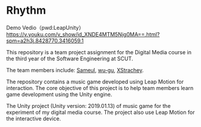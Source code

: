 # Rhythm

Demo Vedio（pwd:LeapUnity） https://v.youku.com/v_show/id_XNDE4MTM5Njg0MA==.html?spm=a2h3j.8428770.3416059.1

This repository is a team project assignment for the Digital Media course in the third year of the Software Engineering at SCUT. 

The team members include: [Sameul](https://github.com/Raymondhsm), [wu-gu](https://github.com/wu-gu), [XStrachey](https://github.com/XStrachey). 

The repository contains a music game developed using Leap Motion for interaction. The core objective of this project is to help team members learn game development using the Unity engine.

The Unity project (Unity version: 2019.01.13) of music game for the experiment of my digital media course. The project also use Leap Motion for the interactive device.